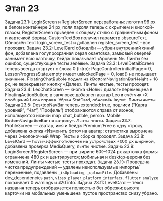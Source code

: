 # Этап 23
Задача 23.1: LoginScreen и RegisterScreen переработаны: логотип 96 px в белом контейнере 24 px, поля пароля теперь с скрытием и кнопкой-глазом, RegisterScreen приведён к общему стилю с градиентным фоном и карточкой формы. CustomTextBox получил параметр obscureText. Обновлён тест login_screen_test и добавлен register_screen_test – все проходят.
Задача 23.2: LevelCard обновлён — убран внутренний синий фон, добавлена полупрозрачная серая окантовка, замковый оверлей занимает всю карточку, бейдж показывает «Уровень N». Линты без ошибок, существующие тесты зелёные.
Задача 23.3: LevelDetailScreen теперь всегда стартует с блока 0 (Intro): PageController.initialPage = 0, LessonProgressState.empty имеет unlockedPage = 0, load() не повышает значение. FloatingChatBubble поднят на kBottomNavigationBarHeight + 16 px, не перекрывает кнопку «Далее». Линты чистые, тесты проходят.
Задача 23.4: LeoChatScreen — кнопка «Новый диалог» перемещена в FloatingActionButton; в заголовке добавлен аватар Leo и счётчик «X сообщений Leo» справа. Убран StatCard, обновлён layout. Линты чисты.
Задача 23.5: DesktopNavBar теперь extended: true, подписи (“Карта уровней”, “Чат”, “Профиль”) отображаются справа от иконок; используются иконки map, chat_bubble, person. Mobile BottomNavigationBar не затронут. Линты чисты.
Задача 23.7: ProfileScreen — аватар, имя и бейдж Premium/Free в одну строку; добавлена кнопка «Изменить фото» на аватар; статистика выровнена через 3-колоночный Wrap. Тесты и сборка проходят.
Задача 23.8: LevelCard — hover-эффект отключён на устройствах <600 px шириной; добавлена проверка MediaQuery, линты чистые.
Задача 23.9: LoginScreen/RegisterScreen — при ширине 600–1024 px карточка формы ограничена 480 px и центрируется; мобильная и desktop-версия без изменений. Линты чистые, тесты проходят.
Задача 23.10: Проведена чистка предупреждений — удалены неиспользуемые импорты/переменные, подавлены `_isUploading`, `_uploadFile`. Добавлены dev_dependencies `path`, `video_player_platform_interface`. `flutter analyze` показывает 0 warnings и  ≤20 info.
Задача 23.11: LevelCard — текст названия теперь отображается полностью без обрезки; высота карточки на мобильных уменьшена, пустое пространство снизу убрано.
